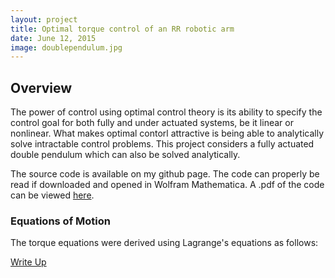 ```yaml
---
layout: project
title: Optimal torque control of an RR robotic arm
date: June 12, 2015
image: doublependulum.jpg
---
```


## Overview
The power of control using optimal control theory is its ability to specify the control goal for both fully and under actuated systems, be it linear or nonlinear. What makes optimal contorl attractive is being able to analytically solve intractable control problems. This project considers a fully actuated double pendulum which can also be solved analytically. 

The source code is available on my github page. The code can properly be read if downloaded and opened in Wolfram Mathematica. A .pdf of the code can be viewed [here](https://github.com/mahdiehnejati/portfolio/blob/gh-pages/public/documents/optimal_control/code.pdf).

### Equations of Motion

The torque equations were derived using Lagrange's equations as follows: 


[Write Up](https://github.com/mahdiehnejati/portfolio/blob/gh-pages/public/documents/optimal_control/optControl.pdf)

